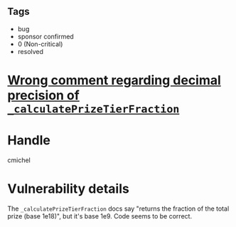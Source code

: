 ## Tags

- bug
- sponsor confirmed
- 0 (Non-critical)
- resolved

# [Wrong comment regarding decimal precision of `_calculatePrizeTierFraction`](https://github.com/code-423n4/2021-10-pooltogether-findings/issues/22) 

# Handle

cmichel


# Vulnerability details

The `_calculatePrizeTierFraction` docs say "returns the fraction of the total prize (base 1e18)", but it's base 1e9.
Code seems to be correct.


